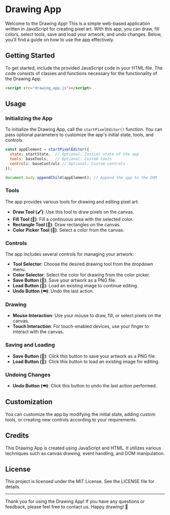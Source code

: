 # Drawing App

Welcome to the Drawing App! This is a simple web-based application written in JavaScript for creating pixel art. With this app, you can draw, fill colors, select tools, save and load your artwork, and undo changes. Below, you'll find a guide on how to use the app effectively.

## Getting Started

To get started, include the provided JavaScript code in your HTML file. The code consists of classes and functions necessary for the functionality of the Drawing App.

```html
<script src="drawing_app.js"></script>
```

## Usage

### Initializing the App

To initialize the Drawing App, call the `startPixelEditor()` function. You can pass optional parameters to customize the app's initial state, tools, and controls.

```javascript
const appElement = startPixelEditor({
  state: startState,  // Optional: Initial state of the app
  tools: baseTools,   // Optional: Custom tools
  controls: baseControls // Optional: Custom controls
});

document.body.appendChild(appElement); // Append the app to the DOM
```

### Tools

The app provides various tools for drawing and editing pixel art:

- **Draw Tool (🖌️)**: Use this tool to draw pixels on the canvas.
- **Fill Tool (🌈)**: Fill a continuous area with the selected color.
- **Rectangle Tool (🔲)**: Draw rectangles on the canvas.
- **Color Picker Tool (🎨)**: Select a color from the canvas.

### Controls

The app includes several controls for managing your artwork:

- **Tool Selector**: Choose the desired drawing tool from the dropdown menu.
- **Color Selector**: Select the color for drawing from the color picker.
- **Save Button (💾)**: Save your artwork as a PNG file.
- **Load Button (📁)**: Load an existing image to continue editing.
- **Undo Button (⮪)**: Undo the last action.

### Drawing

- **Mouse Interaction**: Use your mouse to draw, fill, or select pixels on the canvas.
- **Touch Interaction**: For touch-enabled devices, use your finger to interact with the canvas.

### Saving and Loading

- **Save Button (💾)**: Click this button to save your artwork as a PNG file.
- **Load Button (📁)**: Click this button to load an existing image for editing.

### Undoing Changes
 
- **Undo Button (⮪)**: Click this button to undo the last action performed.

## Customization

You can customize the app by modifying the initial state, adding custom tools, or creating new controls according to your requirements.

## Credits

This Drawing App is created using JavaScript and HTML. It utilizes various techniques such as canvas drawing, event handling, and DOM manipulation.

## License

This project is licensed under the MIT License. See the LICENSE file for details.

---

Thank you for using the Drawing App! If you have any questions or feedback, please feel free to contact us. Happy drawing! 🎨
